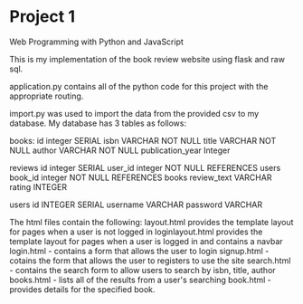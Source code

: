 # Project 1

Web Programming with Python and JavaScript

This is my implementation of the book review website using flask and raw sql.

application.py contains all of the python code for this project with the appropriate routing.

import.py was used to import the data from the provided csv to my database.  My database has 3 tables as follows:

books:
  id	integer SERIAL
  isbn	VARCHAR NOT NULL
  title	VARCHAR NOT NULL
  author	VARCHAR	 NOT NULL
  publication_year	Integer

reviews
  id	integer SERIAL
  user_id	integer NOT NULL REFERENCES users
  book_id	integer NOT NULL	REFERENCES books
  review_text	VARCHAR
  rating	INTEGER

users
  id	INTEGER SERIAL
  username	VARCHAR
  password	VARCHAR

The html files contain the following:
  layout.html provides the template layout for pages when a user is not logged in
  loginlayout.html provides the template layout for pages when a user is logged in and contains a navbar
  login.html - contains a form that allows the user to login
  signup.html - cotains the form that allows the user to registers to use the site
  search.html - contains the search form to allow users to search by isbn, title, author
  books.html - lists all of the results from a user's searching
  book.html - provides details for the specified book.
